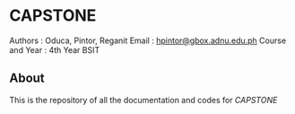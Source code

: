 # CAPSTONE

Authors : Oduca, Pintor, Reganit
Email : hpintor@gbox.adnu.edu.ph
Course and Year : 4th Year BSIT

## About
This is the repository of all the documentation and codes for *CAPSTONE*
